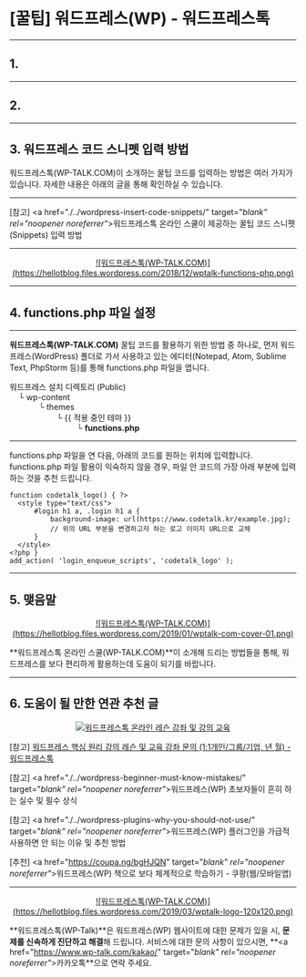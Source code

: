 # [꿀팁] 워드프레스(WP) - 워드프레스톡

***
## 1.

***
## 2.

***
## 3. 워드프레스 코드 스니펫 입력 방법

워드프레스톡(WP-TALK.COM)이 소개하는 꿀팁 코드를 입력하는 방법은 여러 가지가 있습니다. 자세한 내용은 아래의 글을 통해 확인하실 수 있습니다.

***
[참고] <a href="./../wordpress-insert-code-snippets/" target="_blank" rel="noopener noreferrer"_>워드프레스톡 온라인 스쿨이 제공하는 꿀팁 코드 스니펫(Snippets) 입력 방법</a>

***
<center>
  <a href="https://www.wp-talk.com/kakao/" target="_blank" rel="noopener noreferrer"_>![워드프레스톡(WP-TALK.COM)](https://hellotblog.files.wordpress.com/2018/12/wptalk-functions-php.png)</a>
</center>

***
## 4. functions.php 파일 설정

***
**워드프레스톡(WP-TALK.COM)** 꿀팁 코드를 활용하기 위한 방법 중 하나로, 먼저 워드프레스(WordPress) 폴더로 가서 사용하고 있는 에디터(Notepad, Atom, Sublime Text, PhpStorm 등)를 통해 functions.php 파일을 엽니다.

<p>워드프레스 설치 디렉토리 (Public)<br>&nbsp; &nbsp; └ wp-content<br>&nbsp; &nbsp; &nbsp; &nbsp; &nbsp; &nbsp; &nbsp;└ themes<br>&nbsp; &nbsp; &nbsp; &nbsp; &nbsp; &nbsp; &nbsp; &nbsp;&nbsp; &nbsp; &nbsp;&nbsp;└ {{ 적용 중인 테마 }}<br>&nbsp; &nbsp; &nbsp; &nbsp; &nbsp; &nbsp; &nbsp;&nbsp;&nbsp; &nbsp; &nbsp; &nbsp; &nbsp; &nbsp;&nbsp; &nbsp; &nbsp;└&nbsp;<strong>functions.php</strong></p>

***
functions.php 파일을 연 다음, 아래의 코드를 원하는 위치에 입력합니다. functions.php 파일 활용이 익숙하지 않을 경우, 파일 안 코드의 가장 아래 부분에 입력하는 것을 추천 드립니다.

```
function codetalk_logo() { ?>
  <style type="text/css">
      #login h1 a, .login h1 a {
          background-image: url(https://www.codetalk.kr/example.jpg);
          // 위의 URL 부분을 변경하고자 하는 로고 이미지 URL으로 교체
      }
  </style>
<?php }
add_action( 'login_enqueue_scripts', 'codetalk_logo' );

```

***
## 5. 맺음말

<center><a href="https://www.wp-talk.com/kakao/" target="_blank" rel="noopener noreferrer"_>![워드프레스톡(WP-TALK.COM)](https://hellotblog.files.wordpress.com/2019/01/wptalk-com-cover-01.png)</a></center>

**워드프레스톡 온라인 스쿨(WP-TALK.COM)**이 소개해 드리는 방법들을 통해, 워드프레스를 보다 편리하게 활용하는데 도움이 되기를 바랍니다.

***
## 6. 도움이 될 만한 연관 추천 글

<center><a href="https://www.wp-talk.com/lesson/" target="_blank" rel="noopener noreferrer"_><img src="https://hellotblog.files.wordpress.com/2019/03/classroom-online-wptalk-00-800x500.png" style="max-width:100%;" alt="워드프레스톡 온라인 레슨 강좌 및 강의 교육"></a></center>

<p>[참고] <a href="https://www.wp-talk.com/lesson/" target="_blank" rel="noopener noreferrer"_>워드프레스 핵심 원리 강의 레슨 및 교육 강좌 문의 (1:1개인/그룹/기업, <span class="post-year"></span>년 <span class="post-month"></span>월) - 워드프레스톡</a></p>

[참고] <a href="./../wordpress-beginner-must-know-mistakes/" target="_blank" rel="noopener noreferrer"_>워드프레스(WP) 초보자들이 흔히 하는 실수 및 필수 상식</a>  

[참고] <a href="./../wordpress-plugins-why-you-should-not-use/" target="_blank" rel="noopener noreferrer"_>워드프레스(WP) 플러그인을 가급적 사용하면 안 되는 이유 및 추천 방법</a>

[추천] <a href="https://coupa.ng/bgHJQN" target="_blank" rel="noopener noreferrer"_>워드프레스(WP) 책으로 보다 체계적으로 학습하기 - 쿠팡(웹/모바일앱)</a>

***
<center><a href="https://www.wp-talk.com/kakao/" target="_blank" rel="noopener noreferrer"_>![워드프레스톡(WP-TALK.COM)](https://hellotblog.files.wordpress.com/2019/03/wptalk-logo-120x120.png)</a></center>

**워드프레스톡(WP-Talk)**은 워드프레스(WP) 웹사이트에 대한 문제가 있을 시, **문제를 신속하게 진단하고 해결**해 드립니다. 서비스에 대한 문의 사항이 있으시면, **<a href="https://www.wp-talk.com/kakao/" target="_blank" rel="noopener noreferrer"_>카카오톡</a>**으로 연락 주세요.
